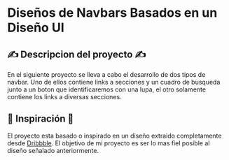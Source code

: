 # Diseños de Navbars Basados en un Diseño UI

## ✍️ Descripcion del proyecto ✍️
En el siguiente proyecto se lleva a cabo el desarrollo de dos tipos de navbar. Uno de ellos contiene links a secciones y un cuadro de busqueda junto a un boton que identificaremos con una lupa, el otro solamente 
contiene los links a diversas secciones.

## 🤔 Inspiración 🤔
El proyecto esta basado o inspirado en un diseño extraido completamente desde [Dribbble](https://dribbble.com/shots/18482616-Navbar-UI-Figma-Auto-Layout). El objetivo de mi proyecto es ser lo mas fiel posible al diseño señalado anteriormente.
